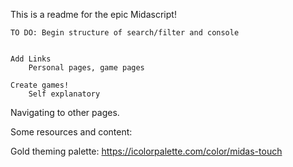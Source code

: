 This is a readme for the epic Midascript!
 
    TO DO: Begin structure of search/filter and console
         

    Add Links
        Personal pages, game pages

    Create games!
        Self explanatory

Navigating to other pages.

Some resources and content:

Gold theming palette:
https://icolorpalette.com/color/midas-touch

